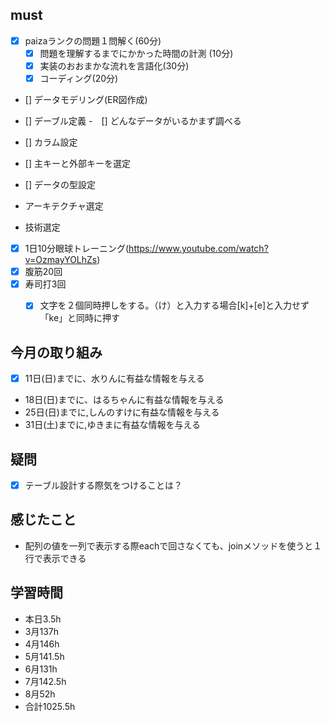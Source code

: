 
## must
- [x] paizaランクの問題１問解く(60分)
  - [x] 問題を理解するまでにかかった時間の計測 (10分)
  - [x] 実装のおおまかな流れを言語化(30分)
  - [x] コーディング(20分)
- []  データモデリング(ER図作成)
- [] デーブル定義
  -　[] どんなデータがいるかまず調べる
   
- [] カラム設定
- [] 主キーと外部キーを選定
- [] データの型設定


- アーキテクチャ選定
- 技術選定 


- [x] 1日10分眼球トレーニング(https://www.youtube.com/watch?v=OzmayYOLhZs)
- [x] 腹筋20回
- [x] 寿司打3回
  - [x] 文字を２個同時押しをする。（け）と入力する場合[k]+[e]と入力せず「ke」と同時に押す
     

     
## 今月の取り組み
- [x] 11日(日)までに、水りんに有益な情報を与える
- 18日(日)までに、はるちゃんに有益な情報を与える　
- 25日(日)までに,しんのすけに有益な情報を与える
- 31日(土)までに,ゆきまに有益な情報を与える


## 疑問
 - [x] テーブル設計する際気をつけることは？



## 感じたこと
- 配列の値を一列で表示する際eachで回さなくても、joinメソッドを使うと１行で表示できる
  

## 学習時間
  - 本日3.5h
  - 3月137h
  - 4月146h
  - 5月141.5h
  - 6月131h
  - 7月142.5h
  - 8月52h
  - 合計1025.5h
    




